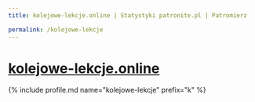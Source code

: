 ```yaml
---
title: kolejowe-lekcje.online | Statystyki patronite.pl | Patromierz

permalink: /kolejowe-lekcje
---
```


# [kolejowe-lekcje.online](https://patronite.pl/kolejowe-lekcje)

{% include profile.md name="kolejowe-lekcje" prefix="k" %}

